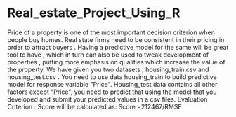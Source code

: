 # Real_estate_Project_Using_R
Price of a property is one of the most important decision criterion when people buy homes. Real state firms need to be consistent in their pricing in order to attract buyers . Having a predictive model for the same will be great tool to have , which in turn can also be used to tweak development of properties , putting more emphasis on qualities which increase the value of the property.    We have given you two datasets , housing_train.csv and housing_test.csv . You need to use data housing_train to build predictive model for response variable "Price". Housing_test data contains all other factors except "Price", you need to predict that using the model that you developed and submit your predicted values in a csv files.    Evaluation Criterion :   Score will be calculated as:  Score =212467/RMSE
